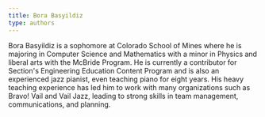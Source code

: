 ```yaml
---
title: Bora Basyildiz
type: authors
---
```

Bora Basyildiz is a sophomore at Colorado School of Mines where he is majoring in Computer Science and Mathematics with a minor in Physics and liberal arts with the McBride Program. He is currently a contributor for Section's Engineering Education Content Program and is also an experienced jazz pianist, even teaching piano for eight years. His heavy teaching experience has led him to work with many organizations such as Bravo! Vail and Vail Jazz, leading to strong skills in team management, communications, and planning.
